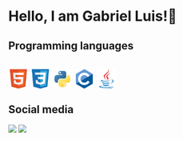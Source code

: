 # Hello, I am Gabriel Luis!👋

## Programming languages
<div style="display: inline_block"><br>
  <img align="center" width="40" src="https://raw.githubusercontent.com/devicons/devicon/master/icons/html5/html5-original.svg">
  <img align="center" width="40" src="https://raw.githubusercontent.com/devicons/devicon/master/icons/css3/css3-original.svg">
  <img align="center" width="40" src="https://raw.githubusercontent.com/devicons/devicon/master/icons/python/python-original.svg">
  <img align="center" width="40" src="https://raw.githubusercontent.com/devicons/devicon/master/icons/c/c-original.svg">
  <img align="center" width="40" src="https://raw.githubusercontent.com/devicons/devicon/master/icons/java/java-original.svg">
</div>

## Social media
 
<div> 
  <a href="https://instagram.com/gabrieluis.dev" target="_blank"><img src="https://img.shields.io/badge/-Instagram-%23E4405F?style=for-the-badge&logo=instagram&logoColor=white" target="_blank"></a>
  <a href="https://www.linkedin.com/in/gl-dev" target="_blank"><img src="https://img.shields.io/badge/-LinkedIn-%230077B5?style=for-the-badge&logo=linkedin&logoColor=white" target="_blank"></a> 
  
</div>
